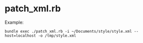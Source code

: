 patch_xml.rb
============

Example:

    bundle exec ./patch_xml.rb -i ~/Documents/style/style.xml --host=localhost -o /tmp/style.xml
